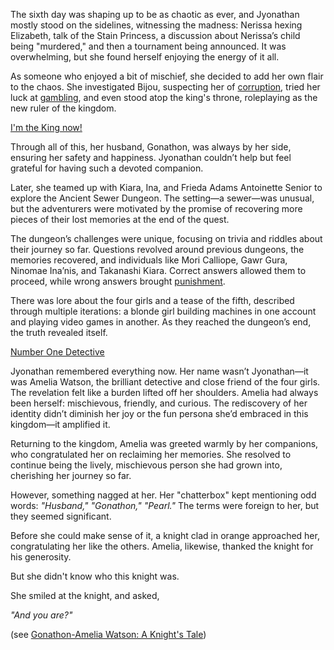 The sixth day was shaping up to be as chaotic as ever, and Jyonathan mostly stood on the sidelines, witnessing the madness: Nerissa hexing Elizabeth, talk of the Stain Princess, a discussion about Nerissa’s child being "murdered," and then a tournament being announced. It was overwhelming, but she found herself enjoying the energy of it all.

As someone who enjoyed a bit of mischief, she decided to add her own flair to the chaos. She investigated Bijou, suspecting her of [corruption](https://www.youtube.com/live/i7g-HJMqZ_E?feature=shared\&t=1496), tried her luck at [gambling](https://www.youtube.com/live/i7g-HJMqZ_E?feature=shared\&t=2378), and even stood atop the king's throne, roleplaying as the new ruler of the kingdom.

[I'm the King now!](#embed:https://www.youtube.com/live/i7g-HJMqZ_E?feature=shared\&t=3303)

Through all of this, her husband, Gonathon, was always by her side, ensuring her safety and happiness. Jyonathan couldn’t help but feel grateful for having such a devoted companion.

Later, she teamed up with Kiara, Ina, and Frieda Adams Antoinette Senior to explore the Ancient Sewer Dungeon. The setting—a sewer—was unusual, but the adventurers were motivated by the promise of recovering more pieces of their lost memories at the end of the quest.

The dungeon’s challenges were unique, focusing on trivia and riddles about their journey so far. Questions revolved around previous dungeons, the memories recovered, and individuals like Mori Calliope, Gawr Gura, Ninomae Ina’nis, and Takanashi Kiara. Correct answers allowed them to proceed, while wrong answers brought [punishment](https://www.youtube.com/live/i7g-HJMqZ_E?feature=shared\&t=4148).

There was lore about the four girls and a tease of the fifth, described through multiple iterations: a blonde girl building machines in one account and playing video games in another. As they reached the dungeon’s end, the truth revealed itself.

[Number One Detective](#embed:https://www.youtube.com/live/i7g-HJMqZ_E?feature=shared\&t=5409)

Jyonathan remembered everything now. Her name wasn’t Jyonathan—it was Amelia Watson, the brilliant detective and close friend of the four girls. The revelation felt like a burden lifted off her shoulders. Amelia had always been herself: mischievous, friendly, and curious. The rediscovery of her identity didn’t diminish her joy or the fun persona she’d embraced in this kingdom—it amplified it.

Returning to the kingdom, Amelia was greeted warmly by her companions, who congratulated her on reclaiming her memories. She resolved to continue being the lively, mischievous person she had grown into, cherishing her journey so far.

However, something nagged at her. Her "chatterbox" kept mentioning odd words: *"Husband," "Gonathon," "Pearl."* The terms were foreign to her, but they seemed significant.

Before she could make sense of it, a knight clad in orange approached her, congratulating her like the others. Amelia, likewise, thanked the knight for his generosity.

But she didn't know who this knight was.

She smiled at the knight, and asked,

*"And you are?"*

(see [Gonathon-Amelia Watson: A Knight's Tale](#edge:gigi-ame))
